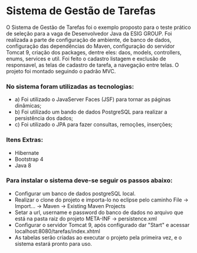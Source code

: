 # Sistema de Gestão de Tarefas

O Sistema de Gestão de Tarefas foi o exemplo proposto para o teste prático de seleção para a vaga de Desenvolvedor Java da ESIG GROUP. Foi realizada a parte de configuração de ambiente, de banco de dados, configuração das dependências do Maven, configuração do servidor Tomcat 9, criação dos packages, dentre eles: daos, models, controllers, enums, services e util. Foi feito o cadastro listagem e exclusão de responsavel, as telas de cadastro de tarefa, a navegação entre telas. O projeto foi montado seguindo o padrão MVC.

### No sistema foram utilizadas as tecnologias:

- a) Foi utilizado o JavaServer Faces (JSF) para tornar as páginas dinâmicas;
- b) Foi utilizado um bando de dados PostgreSQL para realizar a persistência dos dados;
- c) Foi utilizado o JPA para fazer consultas, remoções, inserções;

### Itens Extras:

- Hibernate 
- Bootstrap 4 
- Java 8


### Para instalar o sistema deve-se seguir os passos abaixo:

- Configurar um banco de dados postgreSQL local.
- Realizar o clone do projeto e importa-lo no eclipse pelo caminho File -> Import... -> Maven -> Existing Maven Projects
- Setar a url, username e password do banco de dados no arquivo que está na pasta raiz do projeto META-INF -> persistence.xml
- Configurar o servidor Tomcat 9, após configurado dar "Start" e acessar localhost:8080/tarefas/index.xhtml
- As tabelas serão criadas ao executar o projeto pela primeira vez, e o sistema estará pronto para uso.
